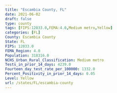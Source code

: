```yaml
---
title: "Escambia County, FL"
date: 2021-06-02
draft: false
type: county
tags: [FIPS:12033.0,FEMA:4.0,Medium metro,Yellow]
categories: [FL]
County: Escambia County
State: FL
FIPS: 12033.0
FEMA_Region: 4.0
Population: 318316.0
NCHS_Urban_Rural_Classification: Medium metro
Tests_in_prior_14_days: 4239.0
Fourteen_day_test_rate_per_100000: 1332.0
Percent_Positivity_in_prior_14_days: 0.05
Level: Yellow
url: /states/FL/escambia-county
---
```



